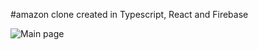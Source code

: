 #amazon clone created in Typescript, React and Firebase

![Main page](https://github.com/jbourne901/amaclone2/blob/master/main.png?raw=true)
